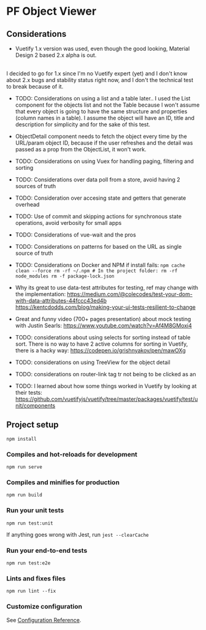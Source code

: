 # PF Object Viewer

## Considerations

* Vuetify 1.x version was used, even though the good looking, Material Design 2 based 2.x alpha is out.
<br>
I decided to go for 1.x since I'm no Vuetify expert (yet) and I don't know about 2.x bugs and stability status right now, 
and I don't the technical test to break because of it.

* TODO: Considerations on using a list and a table later.. I used the List component for the objects list and not the Table because I won't assume that every object is going to 
have the same structure and properties (column names in a table). I assume the object will have an ID, title and 
description for simplicity and for the sake of this test.

* ObjectDetail component needs to fetch the object every time by the URL/param object ID, because if the user refreshes 
and the detail was passed as a prop from the ObjectList, it won't work.

* TODO: Considerations on using Vuex for handling paging, filtering and sorting

* TODO: Considerations over data poll from a store, avoid having 2 sources of truth

* TODO: Consideration over accesing state and getters that generate overhead

* TODO: Use of commit and skipping actions for synchronous state operations, avoid verbosity for small apps

* TODO: Considerations of vue-wait and the pros

* TODO: Considerations on patterns for based on the URL as single source of truth

* TODO: Considerations on Docker and NPM if install fails: `npm cache clean --force
                                          rm -rf ~/.npm
                                          # In the project folder:
                                          rm -rf node_modules
                                          rm -f package-lock.json`
                                          
* Why its great to use data-test attributes for testing, ref may change with the implementation: 
 https://medium.com/@colecodes/test-your-dom-with-data-attributes-44fccc43ed4b  
 https://kentcdodds.com/blog/making-your-ui-tests-resilient-to-change     
 
* Great and funny video (700+ pages presentation) about mock testing with Justin Searls: https://www.youtube.com/watch?v=Af4M8GMoxi4                                  

* TODO: considerations about using selects for sorting instead of table sort. There is no way to have 2 active columns
for sorting in Vuetify, there is a hacky way: https://codepen.io/grishnyakov/pen/mawOXg

* TODO: considerations on using TreeView for the object detail

* TODO: considerations on router-link tag tr not being to be clicked as an <a>

* TODO: I learned about how some things worked in Vuetify by looking at their tests:
https://github.com/vuetifyjs/vuetify/tree/master/packages/vuetify/test/unit/components
## Project setup
```
npm install
```

### Compiles and hot-reloads for development
```
npm run serve
```

### Compiles and minifies for production
```
npm run build
```

### Run your unit tests
```
npm run test:unit
```

If anything goes wrong with Jest, run `jest --clearCache`

### Run your end-to-end tests
```
npm run test:e2e
```

### Lints and fixes files
```
npm run lint --fix
```



### Customize configuration
See [Configuration Reference](https://cli.vuejs.org/config/).
